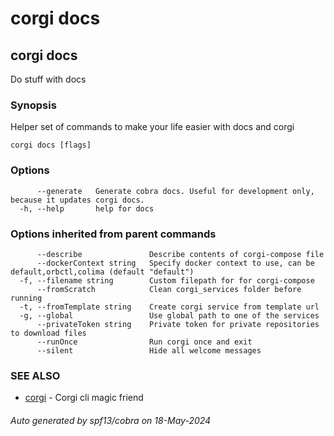# corgi docs

## corgi docs

Do stuff with docs

### Synopsis

Helper set of commands to make your life easier with docs and corgi 

```
corgi docs [flags]
```

### Options

```
      --generate   Generate cobra docs. Useful for development only, because it updates corgi docs.
  -h, --help       help for docs
```

### Options inherited from parent commands

```
      --describe               Describe contents of corgi-compose file
      --dockerContext string   Specify docker context to use, can be default,orbctl,colima (default "default")
  -f, --filename string        Custom filepath for for corgi-compose
      --fromScratch            Clean corgi_services folder before running
  -t, --fromTemplate string    Create corgi service from template url
  -g, --global                 Use global path to one of the services
      --privateToken string    Private token for private repositories to download files
      --runOnce                Run corgi once and exit
      --silent                 Hide all welcome messages
```

### SEE ALSO

* [corgi](corgi)	 - Corgi cli magic friend

###### Auto generated by spf13/cobra on 18-May-2024
